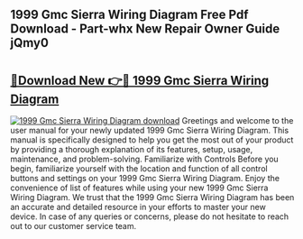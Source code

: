 ## 1999 Gmc Sierra Wiring Diagram Free Pdf Download - Part-whx New Repair Owner Guide jQmy0

# <h2><a href="http://dfr85d.blite.top/?on=1999+Gmc+Sierra+Wiring+Diagram">🔗Download New 👉🔴 1999 Gmc Sierra Wiring Diagram</a></h2>

[![1999 Gmc Sierra Wiring Diagram download](https://i.imgur.com/lujVjoI.png)](http://dfr85d.blite.top/?on=1999+Gmc+Sierra+Wiring+Diagram)
Greetings and welcome to the user manual for your newly updated 1999 Gmc Sierra Wiring Diagram. This manual is specifically designed to help you get the most out of your product by providing a thorough explanation of its features, setup, usage, maintenance, and problem-solving. Familiarize with Controls Before you begin, familiarize yourself with the location and function of all control buttons and settings on your 1999 Gmc Sierra Wiring Diagram. Enjoy the convenience of list of features while using your new 1999 Gmc Sierra Wiring Diagram. We trust that the 1999 Gmc Sierra Wiring Diagram has been an accurate and detailed resource in your efforts to master your new device. In case of any queries or concerns, please do not hesitate to reach out to our customer service team.
